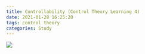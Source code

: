 ```yaml
---
title: Controllability (Control Theory Learning 4)
date: 2021-01-28 16:25:28
tags: control theory
categories: Study
---
```


![](https://i.imgur.com/Cy3uh0G.png)
